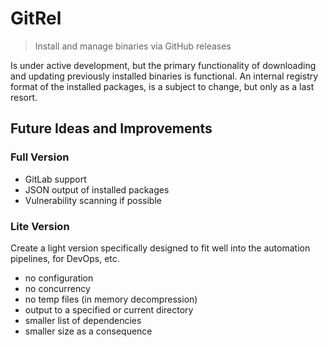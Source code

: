# GitRel

> Install and manage binaries via GitHub releases

Is under active development, but the primary functionality of downloading
and updating previously installed binaries is functional. An internal registry
format of the installed packages, is a subject to change, but only as
a last resort.

## Future Ideas and Improvements

### Full Version

- GitLab support
- JSON output of installed packages
- Vulnerability scanning if possible

### Lite Version

Create a light version specifically designed to fit well into the automation
pipelines, for DevOps, etc.

- no configuration
- no concurrency
- no temp files (in memory decompression)
- output to a specified or current directory
- smaller list of dependencies
- smaller size as a consequence

